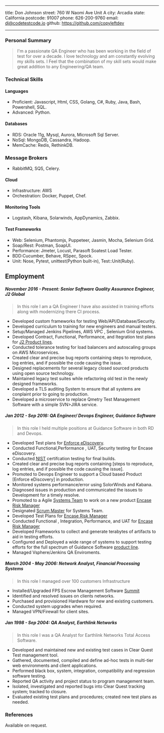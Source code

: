 ***
title: Don Johnson
street: 760 W Naomi Ave Unit A
city: Arcadia
state: California
postcode: 91007
phone: 626-200-9760
email: dj@codetestcode.io
github: https://github.com/copyleftdev
***

### Personal Summary

> I'm a passionate QA Engineer who has been working in the field of test for
> over  a decade. I love technology and am constantly
> evolving my skills sets. I Feel that the combination of my skill sets
> would make great addition to any Engineering/QA team.

### Technical Skills
#### Languages
- Proficient: Javascript, Html, CSS, Golang, C#, Ruby, Java, Bash, Powershell, SQL.
- Advanced: Python.

#### Databases
- RDS: Oracle 11g, Mysql, Aurora, Microsoft Sql Server.
- NoSql: MongoDB, Cassandra, Hadoop.
- MemCache: Redis, RethinkDB.

### Message Brokers
- RabbitMQ, SQS, Celery.

#### Cloud
- Infrastructure: AWS
- Orchestration: Docker, Puppet, Chef.

#### Monitoring Tools
- Logstash, Kibana, Solarwinds, AppDynamics, Zabbix.

#### Test Frameworks
- Web: Selenium, Phantomjs, Puppeteer, Jasmin, Mocha, Selenium Grid.
- Soap/Rest: Postman, SoapUI.
- Performance: Jmeter, Locust, Parasoft Soatest Load Tester.
- BDD:Cucumber, Behave, RSpec, Spock.
- Unit: Nose, Pytest, unittest(Python built-in), Test::Unit(Ruby).

## Employment

##### November 2016 - Present: Senior Software Quality Assurance Engineer, J2 Global
> In this role I am a QA Engineer I have also assisted in training efforts along with
> modernizing there CI process.

- Developed custom frameworks for testing Web/API/Database/Security.
- Developed curriculum to training for new engineers and manual testers.
- Setup/Managed Jenkins Pipelines, AWS VPC , Selenium Grid systems.
- Developed Contract, Functional, Performance, and Itegration test plans for [J2 Product lines](http://www.j2global.com/).
- Conducted tolerance testing for load balancers and autoscaling groups on AWS Microservices.
- Created clear and precise bug reports containing steps to reproduce, log entries, and if possible the code causing the issue.
- Designed replacements for several legacy closed sourced products using open source technology.
- Maintained legacy test suites while refactoring old test in the newly designed frameworks.
- Developed a TLS auditing System to ensure that all systems are conplaint prior to going to production.
- Developed a microservice to replace Qmetry Test Management Software with a simple SVN>JIRA  service.

##### Jan 2012 - Sep 2016: QA Engineer/ Devops Engineer, Guidance Software
> In this role I held multiple positions at Guidance Software in both RD and Devops.

- Developed Test plans for [Enforce eDiscovery](https://www.guidancesoftware.com/encase-ediscovery).
- Conducted Functional,Performance , UAT, Security testing for Encase eDiscovery.
- Conducted [NIST](https://www.nist.gov/nist-quality-system) certifcation testing for final builds.
- Created clear and precise bug reports containing [steps to reproduce, log entries, and if possible the code causing the issue].
- Promoted to Devops Engineer to support a Cloud based Product [Enforce eDiscovery] in production.
- Monitored systems performance/error using SolorWinds and Kabana.
- Diagnosed issues in production  and  communicated the  issues to Development for a timely resolve.
- Promoted to a Agile [Systems Team](http://www.scaledagileframework.com/system-team/) to work on a new product [Encase Risk Manager](https://www.guidancesoftware.com/encase-risk-manager)
- Designated [Scrum Master](https://www.scrumalliance.org/community/profile/djohnson56) for Systems Team.
- Developed Test Plans for [Encase Risk Manager](https://www.guidancesoftware.com/encase-risk-manager)
- Conducted Functional , Integration, Performance, and UAT for [Encase Risk Manager](https://www.guidancesoftware.com/encase-risk-manager)
- Developed Frameworks to collect and generate terabytes of artifacts to aid in testing efforts.
- Configured and Deployed  a wide range of systems to support testing efforts for the full spectrum of Guidance Software [product line](https://www.guidancesoftware.com/software).
- Managed Vsphere/Jenkins QA Enviroments.

##### March 2004 - May 2006: Network Analyst, Financial Processing Systems
> In this role I managed over 100 customers Infrastructure

- Installed/Upgraded FPS Escrow Management Software [Summit](http://fpsnet.com/)
- Identified and resolved issues on clients networks.
- Purchased and provisioned Hardware for new and existing customers.
- Conducted system upgrades when required.
- Managed VPN/Firewall for client sites.

##### Jan 1998 - Sep 2004: QA Analyst, Earthlink Networks
> In this role I was a QA Analyst for  Earthlink Networks Total Access Software.

- Developed and maintained new and existing test cases in Clear Quest Test management tool.
- Gathered, documented, compiled and define ad-hoc tests in multi-tier web environments and client applications.
- Performed black box, system, integration, compatibility and regression software testing.
- Reported QA activity and project status to program management team.
- Isolated, investigated and reported bugs into Clear Quest tracking system; tracked to closure.
- Evaluated existing test plans and procedures; created new test plans as needed.

### References
Available on request.
